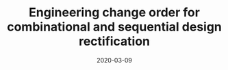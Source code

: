 ---
title: "Engineering change order for combinational and sequential design rectification"
collection: publications
permalink: /publication/2020-03-09-date-2020
date: 2020-03-09
venue: 'DATE'
paperurl: 'https://doi.org/10.23919/DATE48585.2020.9116504'
citation: 'Jie-Hong R. Jiang, Victor N. Kravets, and Nian-Ze Lee. In Proceedings of the Design, Automation &amp; Test in Europe Conference &amp; Exhibition, DATE, pages 726-731. IEEE, 2020.'
---